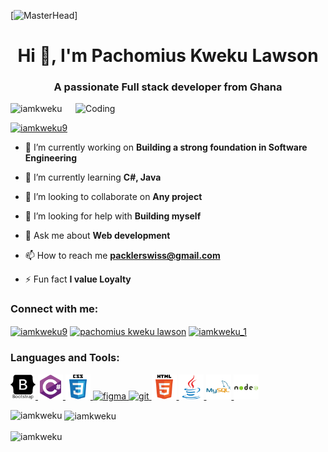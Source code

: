 [![MasterHead](https://th.bing.com/th/id/R.b664871935fd60921fa84514cfd9db06?rik=CObS%2f0sSWkJ36A&pid=ImgRaw&r=0)]
<h1 align="center">Hi 👋, I'm Pachomius Kweku Lawson</h1>
<h3 align="center">A passionate Full stack developer from Ghana</h3>
<img align ="right" alt ="Coding" width ="400" src="https://media.tenor.com/C9qukZqPPS4AAAAC/coding-typing.gif">

<p align="left"> <img src="https://komarev.com/ghpvc/?username=iamkweku&label=Profile%20views&color=0e75b6&style=flat" alt="iamkweku" /> </p>

<p align="left"> <a href="https://twitter.com/iamkweku9" target="blank"><img src="https://img.shields.io/twitter/follow/iamkweku9?logo=twitter&style=for-the-badge" alt="iamkweku9" /></a> </p>

- 🔭 I’m currently working on **Building a strong foundation in Software Engineering**

- 🌱 I’m currently learning **C#, Java**

- 👯 I’m looking to collaborate on **Any project**

- 🤝 I’m looking for help with **Building myself**

- 💬 Ask me about **Web development**

- 📫 How to reach me **packlerswiss@gmail.com**

- ⚡ Fun fact **I value Loyalty**

<h3 align="left">Connect with me:</h3>
<p align="left">
<a href="https://twitter.com/iamkweku9" target="blank"><img align="center" src="https://raw.githubusercontent.com/rahuldkjain/github-profile-readme-generator/master/src/images/icons/Social/twitter.svg" alt="iamkweku9" height="30" width="40" /></a>
<a href="https://linkedin.com/in/pachomius kweku lawson" target="blank"><img align="center" src="https://raw.githubusercontent.com/rahuldkjain/github-profile-readme-generator/master/src/images/icons/Social/linked-in-alt.svg" alt="pachomius kweku lawson" height="30" width="40" /></a>
<a href="https://instagram.com/iamkweku_1" target="blank"><img align="center" src="https://raw.githubusercontent.com/rahuldkjain/github-profile-readme-generator/master/src/images/icons/Social/instagram.svg" alt="iamkweku_1" height="30" width="40" /></a>
</p>

<h3 align="left">Languages and Tools:</h3>
<p align="left"> <a href="https://getbootstrap.com" target="_blank" rel="noreferrer"> <img src="https://raw.githubusercontent.com/devicons/devicon/master/icons/bootstrap/bootstrap-plain-wordmark.svg" alt="bootstrap" width="40" height="40"/> </a> <a href="https://www.w3schools.com/cs/" target="_blank" rel="noreferrer"> <img src="https://raw.githubusercontent.com/devicons/devicon/master/icons/csharp/csharp-original.svg" alt="csharp" width="40" height="40"/> </a> <a href="https://www.w3schools.com/css/" target="_blank" rel="noreferrer"> <img src="https://raw.githubusercontent.com/devicons/devicon/master/icons/css3/css3-original-wordmark.svg" alt="css3" width="40" height="40"/> </a> <a href="https://www.figma.com/" target="_blank" rel="noreferrer"> <img src="https://www.vectorlogo.zone/logos/figma/figma-icon.svg" alt="figma" width="40" height="40"/> </a> <a href="https://git-scm.com/" target="_blank" rel="noreferrer"> <img src="https://www.vectorlogo.zone/logos/git-scm/git-scm-icon.svg" alt="git" width="40" height="40"/> </a> <a href="https://www.w3.org/html/" target="_blank" rel="noreferrer"> <img src="https://raw.githubusercontent.com/devicons/devicon/master/icons/html5/html5-original-wordmark.svg" alt="html5" width="40" height="40"/> </a> <a href="https://www.java.com" target="_blank" rel="noreferrer"> <img src="https://raw.githubusercontent.com/devicons/devicon/master/icons/java/java-original.svg" alt="java" width="40" height="40"/> </a> <a href="https://www.mysql.com/" target="_blank" rel="noreferrer"> <img src="https://raw.githubusercontent.com/devicons/devicon/master/icons/mysql/mysql-original-wordmark.svg" alt="mysql" width="40" height="40"/> </a> <a href="https://nodejs.org" target="_blank" rel="noreferrer"> <img src="https://raw.githubusercontent.com/devicons/devicon/master/icons/nodejs/nodejs-original-wordmark.svg" alt="nodejs" width="40" height="40"/> </a> </p>

<p><img align="left" src="https://github-readme-stats.vercel.app/api/top-langs?username=iamkweku&show_icons=true&locale=en&layout=compact" alt="iamkweku" /></p>

<p>&nbsp;<img align="center" src="https://github-readme-stats.vercel.app/api?username=iamkweku&show_icons=true&locale=en" alt="iamkweku" /></p>

<p><img align="center" src="https://github-readme-streak-stats.herokuapp.com/?user=iamkweku&" alt="iamkweku" /></p>

